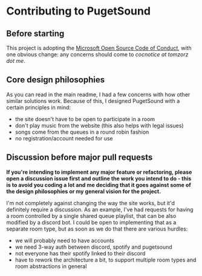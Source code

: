 # Contributing to PugetSound

## Before starting

This project is adopting the [Microsoft Open Source Code of Conduct](https://opensource.microsoft.com/codeofconduct/), with one obvious change: any concerns should come to *cocnotice at tomzorz dot me*.

## Core design philosophies 

As you can read in the main readme, I had a few concerns with how other similar solutions work. Because of this, I designed PugetSound with a certain principles in mind:

- the site doesn't have to be open to participate in a room
- don't play music from the website (this also helps with legal issues)
- songs come from the queues in a round robin fashion
- no registration/account needed for use

## Discussion before major pull requests

**If you're intending to implement any major feature or refactoring, please open a discussion issue first and outline the work you intend to do - this is to avoid you coding a lot and me deciding that it goes against some of the design philosophies or my general vision for the project.** 

I'm not completely against changing the way the site works, but it'd definitely require a discussion. As an example, I've had requests for having a room controlled by a single shared queue playlist, that can be also modified by a discord bot. I could be open to implementing that as a separate room type, but as soon as we do that there are various hurdles:

- we will probably need to have accounts
- we need 3-way auth between discord, spotify and pugetsound
- not everyone has their spotify linked to their discord
- have to rework the architecture a bit, to support multiple room types and room abstractions in general